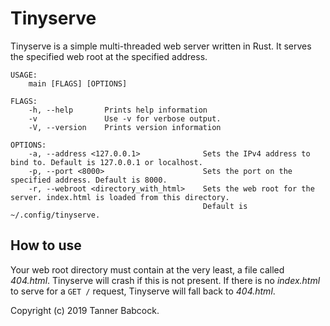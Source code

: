# Tinyserve

Tinyserve is a simple multi-threaded web server written in Rust. It serves the specified web root at the specified address.

```
USAGE:
    main [FLAGS] [OPTIONS]

FLAGS:
    -h, --help       Prints help information
    -v               Use -v for verbose output.
    -V, --version    Prints version information

OPTIONS:
    -a, --address <127.0.0.1>              Sets the IPv4 address to bind to. Default is 127.0.0.1 or localhost.
    -p, --port <8000>                      Sets the port on the specified address. Default is 8000.
    -r, --webroot <directory_with_html>    Sets the web root for the server. index.html is loaded from this directory.
                                           Default is ~/.config/tinyserve.
```

## How to use

Your web root directory must contain at the very least, a file called *404.html*. Tinyserve will crash if this is not present. If there is no *index.html* to serve for a ```GET /``` request, Tinyserve will fall back to *404.html*.

Copyright (c) 2019 Tanner Babcock.
